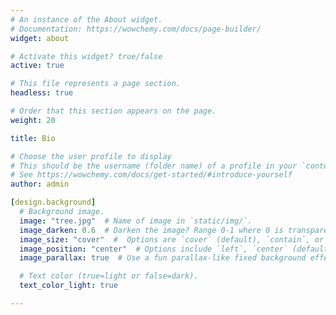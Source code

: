 ```yaml
---
# An instance of the About widget.
# Documentation: https://wowchemy.com/docs/page-builder/
widget: about

# Activate this widget? true/false
active: true

# This file represents a page section.
headless: true

# Order that this section appears on the page.
weight: 20

title: Bio

# Choose the user profile to display
# This should be the username (folder name) of a profile in your `content/authors/` folder.
# See https://wowchemy.com/docs/get-started/#introduce-yourself
author: admin

[design.background]
  # Background image.
  image: "tree.jpg"  # Name of image in `static/img/`.
  image_darken: 0.6  # Darken the image? Range 0-1 where 0 is transparent and 1 is opaque.
  image_size: "cover"  #  Options are `cover` (default), `contain`, or `actual` size.
  image_position: "center"  # Options include `left`, `center` (default), or `right`.
  image_parallax: true  # Use a fun parallax-like fixed background effect? true/false

  # Text color (true=light or false=dark).
  text_color_light: true

---
```

